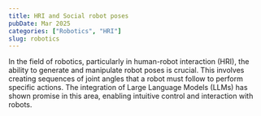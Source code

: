 ```yaml
---
title: HRI and Social robot poses
pubDate: Mar 2025
categories: ["Robotics", "HRI"]
slug: robotics
---
```


In the field of robotics, particularly in human-robot interaction (HRI), the ability to generate and manipulate robot poses is crucial. This involves creating sequences of joint angles that a robot must follow to perform specific actions. The integration of Large Language Models (LLMs) has shown promise in this area, enabling intuitive control and interaction with robots.